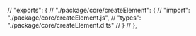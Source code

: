   // "exports": {
  //   "./package/core/createElement": {
  //     "import": "./package/core/createElement.js",
  //     "types": "./package/core/createElement.d.ts"
  //   }
  // },